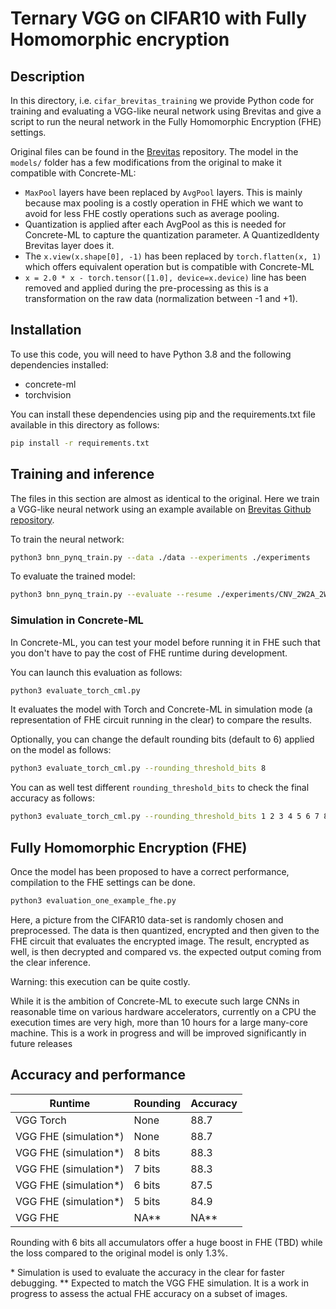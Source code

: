 # Ternary VGG on CIFAR10 with Fully Homomorphic encryption

## Description

In this directory, i.e. `cifar_brevitas_training` we provide Python code for training and evaluating a VGG-like neural network using Brevitas and give a script to run the neural network in the Fully Homomorphic Encryption (FHE) settings.

Original files can be found in the [Brevitas](https://github.com/Xilinx/brevitas/) repository. The model in the `models/` folder has a few modifications from the original to make it compatible with Concrete-ML:

- `MaxPool` layers have been replaced by `AvgPool` layers. This is mainly because max pooling is a costly operation in FHE which we want to avoid for less FHE costly operations such as average pooling.
- Quantization is applied after each AvgPool as this is needed for Concrete-ML to capture the quantization parameter. A QuantizedIdenty Brevitas layer does it.
- The `x.view(x.shape[0], -1)` has been replaced by `torch.flatten(x, 1)` which offers equivalent operation but is compatible with Concrete-ML
- `x = 2.0 * x - torch.tensor([1.0], device=x.device)` line has been removed and applied during the pre-processing as this is a transformation on the raw data (normalization between -1 and +1).

## Installation

To use this code, you will need to have Python 3.8 and the following dependencies installed:

- concrete-ml
- torchvision

You can install these dependencies using pip and the requirements.txt file available in this directory as follows:

<!--pytest-codeblocks:skip-->

```bash
pip install -r requirements.txt
```

## Training and inference

The files in this section are almost as identical to the original. Here we train a VGG-like neural network using an example available on [Brevitas Github repository](https://github.com/Xilinx/brevitas/blob/8c3d9de0113528cf6693c6474a13d802a66682c6/src/brevitas_examples/bnn_pynq/).

To train the neural network:

<!--pytest-codeblocks:skip-->

```bash
python3 bnn_pynq_train.py --data ./data --experiments ./experiments
```

To evaluate the trained model:

<!--pytest-codeblocks:skip-->

```bash
python3 bnn_pynq_train.py --evaluate --resume ./experiments/CNV_2W2A_2W2A_20221114_131345/checkpoints/best.tar
```

### Simulation in Concrete-ML

In Concrete-ML, you can test your model before running it in FHE such that you don't have to pay the cost of FHE runtime during development.

You can launch this evaluation as follows:

<!--pytest-codeblocks:skip-->

```bash
python3 evaluate_torch_cml.py
```

It evaluates the model with Torch and Concrete-ML in simulation mode (a representation of FHE circuit running in the clear) to compare the results.

Optionally, you can change the default rounding bits (default to 6) applied on the model as follows:

<!--pytest-codeblocks:skip-->

```bash
python3 evaluate_torch_cml.py --rounding_threshold_bits 8
```

You can as well test different `rounding_threshold_bits` to check the final accuracy as follows:

<!--pytest-codeblocks:skip-->

```bash
python3 evaluate_torch_cml.py --rounding_threshold_bits 1 2 3 4 5 6 7 8
```

## Fully Homomorphic Encryption (FHE)

Once the model has been proposed to have a correct performance, compilation to the FHE settings can be done.

<!--pytest-codeblocks:skip-->

```bash
python3 evaluation_one_example_fhe.py
```

Here, a picture from the CIFAR10 data-set is randomly chosen and preprocessed. The data is then quantized, encrypted and then given to the FHE circuit that evaluates the encrypted image. The result, encrypted as well, is then decrypted and compared vs. the expected output coming from the clear inference.

Warning: this execution can be quite costly.

While it is the ambition of Concrete-ML to execute such large CNNs in reasonable time on various hardware accelerators, currently on a CPU the execution times are very high, more than 10 hours for a large many-core machine. This is a work in progress and will be improved significantly in future releases

<!--FIXME: https://github.com/zama-ai/concrete-ml-internal/issues/3007 -->

## Accuracy and performance

| Runtime                | Rounding | Accuracy |
| ---------------------- | -------- | -------- |
| VGG Torch              | None     | 88.7     |
| VGG FHE (simulation\*) | None     | 88.7     |
| VGG FHE (simulation\*) | 8 bits   | 88.3     |
| VGG FHE (simulation\*) | 7 bits   | 88.3     |
| VGG FHE (simulation\*) | 6 bits   | 87.5     |
| VGG FHE (simulation\*) | 5 bits   | 84.9     |
| VGG FHE                | NA\*\*   | NA\*\*   |

<!--FIXME: https://github.com/zama-ai/concrete-ml-internal/issues/3007 -->

Rounding with 6 bits all accumulators offer a huge boost in FHE (TBD) while the loss compared to the original model is only $1.3\%$.

\* Simulation is used to evaluate the accuracy in the clear for faster debugging.
\*\* Expected to match the VGG FHE simulation. It is a work in progress to assess the actual FHE accuracy on a subset of images.
